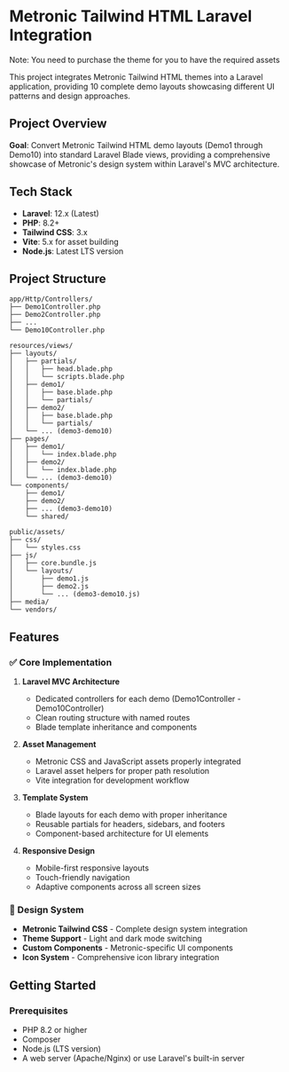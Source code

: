 # Metronic Tailwind HTML Laravel Integration
Note: You need to purchase the theme for you to have the required assets

This project integrates Metronic Tailwind HTML themes into a Laravel application, providing 10 complete demo layouts showcasing different UI patterns and design approaches.

## Project Overview

**Goal**: Convert Metronic Tailwind HTML demo layouts (Demo1 through Demo10) into standard Laravel Blade views, providing a comprehensive showcase of Metronic's design system within Laravel's MVC architecture.

## Tech Stack

- **Laravel**: 12.x (Latest)
- **PHP**: 8.2+
- **Tailwind CSS**: 3.x
- **Vite**: 5.x for asset building
- **Node.js**: Latest LTS version

## Project Structure

```
app/Http/Controllers/
├── Demo1Controller.php
├── Demo2Controller.php
├── ...
└── Demo10Controller.php

resources/views/
├── layouts/
│   ├── partials/
│   │   ├── head.blade.php
│   │   └── scripts.blade.php
│   ├── demo1/
│   │   ├── base.blade.php
│   │   └── partials/
│   ├── demo2/
│   │   ├── base.blade.php
│   │   └── partials/
│   └── ... (demo3-demo10)
├── pages/
│   ├── demo1/
│   │   └── index.blade.php
│   ├── demo2/
│   │   └── index.blade.php
│   └── ... (demo3-demo10)
└── components/
    ├── demo1/
    ├── demo2/
    ├── ... (demo3-demo10)
    └── shared/

public/assets/
├── css/
│   └── styles.css
├── js/
│   ├── core.bundle.js
│   └── layouts/
│       ├── demo1.js
│       ├── demo2.js
│       └── ... (demo3-demo10.js)
├── media/
└── vendors/
```

## Features

### ✅ Core Implementation

1. **Laravel MVC Architecture**
   - Dedicated controllers for each demo (Demo1Controller - Demo10Controller)
   - Clean routing structure with named routes
   - Blade template inheritance and components

2. **Asset Management**
   - Metronic CSS and JavaScript assets properly integrated
   - Laravel asset helpers for proper path resolution
   - Vite integration for development workflow

3. **Template System**
   - Blade layouts for each demo with proper inheritance
   - Reusable partials for headers, sidebars, and footers
   - Component-based architecture for UI elements

4. **Responsive Design**
   - Mobile-first responsive layouts
   - Touch-friendly navigation
   - Adaptive components across all screen sizes

### 🎨 Design System

- **Metronic Tailwind CSS** - Complete design system integration
- **Theme Support** - Light and dark mode switching
- **Custom Components** - Metronic-specific UI components
- **Icon System** - Comprehensive icon library integration

## Getting Started

### Prerequisites
- PHP 8.2 or higher
- Composer
- Node.js (LTS version)
- A web server (Apache/Nginx) or use Laravel's built-in server


